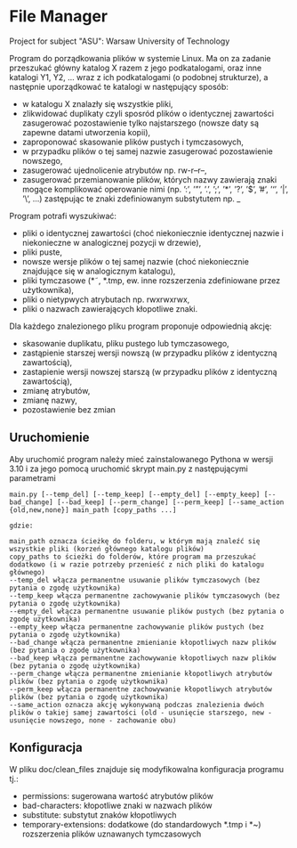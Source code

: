 # File Manager

Project for subject "ASU": Warsaw University of Technology

Program do porządkowania plików w systemie Linux. Ma on za zadanie przeszukać główny katalog X razem z jego podkatalogami, oraz inne katalogi Y1, Y2, ... wraz z ich podkatalogami (o podobnej strukturze), a następnie uporządkować te katalogi w następujący sposób:
- w katalogu X znalazły się wszystkie pliki,
- zlikwidować duplikaty czyli sposród plików o identycznej zawartości zasugerować pozostawienie tylko najstarszego (nowsze daty są zapewne datami utworzenia kopii),
- zaproponować skasowanie plików pustych i tymczasowych,
- w przypadku plików o tej samej nazwie zasugerować pozostawienie nowszego,
- zasugerować ujednolicenie atrybutów np. rw-r–r–,
- zasugerować przemianowanie plików, których nazwy zawierają znaki mogące komplikować operowanie nimi (np. ’:’, ’”’, ’.’, ’;’, ’*’, ’?’, ’$’, ’#’, ’‘’, ’|’, ’\’, ...) zastępując te znaki zdefiniowanym substytutem np. _

Program potrafi wyszukiwać:
- pliki o identycznej zawartości (choć niekoniecznie identycznej nazwie i niekonieczne w analogicznej pozycji w drzewie),
- pliki puste,
- nowsze wersje plików o tej samej nazwie (choć niekoniecznie znajdujące się w analogicznym katalogu),
- pliki tymczasowe (*˜, *.tmp, ew. inne rozszerzenia zdefiniowane przez użytkownika),
- pliki o nietypwych atrybutach np. rwxrwxrwx,
- pliki o nazwach zawierających kłopotliwe znaki.

Dla każdego znalezionego pliku program proponuje odpowiednią akcję:
- skasowanie duplikatu, pliku pustego lub tymczasowego,
- zastąpienie starszej wersji nowszą (w przypadku plików z identyczną zawartością),
- zastapienie wersji nowszej starszą (w przypadku plików z identyczną zawartością),
- zmianę atrybutów,
- zmianę nazwy,
- pozostawienie bez zmian

## Uruchomienie

Aby uruchomić program należy mieć zainstalowanego Pythona w wersji 3.10 i za jego pomocą uruchomić skrypt main.py z następującymi parametrami
```
main.py [--temp_del] [--temp_keep] [--empty_del] [--empty_keep] [--bad_change] [--bad_keep] [--perm_change] [--perm_keep] [--same_action {old,new,none}] main_path [copy_paths ...]

gdzie:

main_path oznacza ścieżkę do folderu, w którym mają znaleźć się wszystkie pliki (korzeń głównego katalogu plików)
copy_paths to ścieżki do folderów, które program ma przeszukać dodatkowo (i w razie potrzeby przenieść z nich pliki do katalogu głównego)
--temp_del włącza permanentne usuwanie plików tymczasowych (bez pytania o zgodę użytkownika)
--temp_keep włącza permanentne zachowywanie plików tymczasowych (bez pytania o zgodę użytkownika)
--empty_del włącza permanentne usuwanie plików pustych (bez pytania o zgodę użytkownika)
--empty_keep włącza permanentne zachowywanie plików pustych (bez pytania o zgodę użytkownika)
--bad_change włącza permanentne zmienianie kłopotliwych nazw plików (bez pytania o zgodę użytkownika)
--bad_keep włącza permanentne zachowywanie kłopotliwych nazw plików (bez pytania o zgodę użytkownika)
--perm_change włącza permanentne zmienianie kłopotliwych atrybutów plików (bez pytania o zgodę użytkownika)
--perm_keep włącza permanentne zachowywanie kłopotliwych atrybutów plików (bez pytania o zgodę użytkownika)
--same_action oznacza akcję wykonywaną podczas znalezienia dwóch plików o takiej samej zawartości (old - usunięcie starszego, new - usunięcie nowszego, none - zachowanie obu)
```

## Konfiguracja
W pliku doc/clean_files znajduje się modyfikowalna konfiguracja programu tj.:
- permissions: sugerowana wartość atrybutów plików
- bad-characters: kłopotliwe znaki w nazwach plików
- substitute: substytut znaków kłopotliwych
- temporary-extensions: dodatkowe (do standardowych *.tmp i *~) rozszerzenia plików uznawanych tymczasowych
